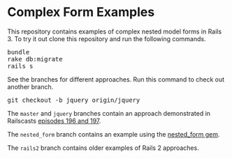 # Complex Form Examples

This repository contains examples of complex nested model forms in Rails 3. To try it out clone this repository and run the following commands.

<pre>
bundle
rake db:migrate
rails s
</pre>

See the branches for different approaches. Run this command to check out another branch.

<pre>
git checkout -b jquery origin/jquery
</pre>

The `master` and `jquery` branches contain an approach demonstrated in Railscasts [episodes 196 and 197](http://railscasts.com/episodes/196-nested-model-form-part-1).

The `nested_form` branch contains an example using the [nested_form gem](https://github.com/ryanb/nested_form).

The `rails2` branch contains older examples of Rails 2 approaches.
